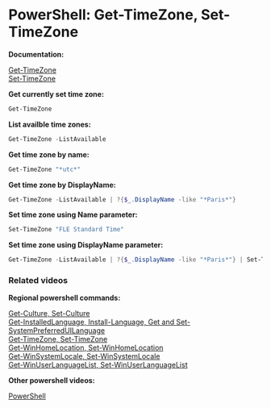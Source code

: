 # PowerShell: Get-TimeZone, Set-TimeZone

<b>Documentation: </b>

[Get-TimeZone](https://learn.microsoft.com/en-us/powershell/module/microsoft.powershell.management/get-timezone?view=powershell-5.1) <br />
[Set-TimeZone](https://learn.microsoft.com/en-us/powershell/module/microsoft.powershell.management/set-timezone?view=powershell-5.1)


<b>Get currently set time zone:</b>

```powershell
Get-TimeZone
```

<b>List availble time zones:</b>

```powershell
Get-TimeZone -ListAvailable
```

<b>Get time zone by name:</b>

```powershell
Get-TimeZone "*utc*"
```

<b>Get time zone by DisplayName:</b>

```powershell
Get-TimeZone -ListAvailable | ?{$_.DisplayName -like "*Paris*"}
```

<b>Set time zone using Name parameter:</b>

```powershell
Set-TimeZone "FLE Standard Time"
```

<b>Set time zone using DisplayName parameter:</b>

```powershell
Get-TimeZone -ListAvailable | ?{$_.DisplayName -like "*Paris*"} | Set-TimeZone
```

### Related videos

<b>Regional powershell commands:</b>

[Get-Culture, Set-Culture]() <br />
[Get-InstalledLanguage, Install-Language, Get and Set-SystemPreferredUILanguage]() <br />
[Get-TimeZone, Set-TimeZone]() <br />
[Get-WinHomeLocation, Set-WinHomeLocation]() <br />
[Get-WinSystemLocale, Set-WinSystemLocale]() <br />
[Get-WinUserLanguageList, Set-WinUserLanguageList]() <br />

<b>Other powershell videos:</b>

[PowerShell](https://www.youtube.com/playlist?list=PLVncjTDMNQ4RDyVzbV0_kpXCScTMgUw_A)